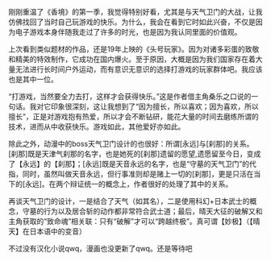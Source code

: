刚刚重温了《香境》的第一季，我觉得特别好看，尤其是与天气卫门的大战，让我仿佛找回了当时自己玩游戏的快乐。为什么，我会在看到它时如此兴奋，不仅是因为电子游戏本身伴随我走过了许多的时光，也是因为我认同里面的价值观。

上次看到类似题材的作品，还是19年上映的《头号玩家》。因为对诸多彩蛋的致敬和精美的特效制作，它成功在国内爆火。至于原因，大概是因为我们国家存在着大量无法进行长时间户外运动，而有意识无意识的选择打游戏的玩家群体吧。我应该也是其中一位。

“打游戏，当然要全力去打，这样才会获得快乐。”这是作者借主角桑乐之口说的一句话。我对它印象很深刻，这让我想到了“因为擅长，所以喜欢；因为喜欢，所以擅长”，正是对游戏抱有热爱，所以才会不断钻研，能花大量的时间去磨练所谓的技术，进而从中收获快乐。游戏如此，其他爱好亦如此。

除此之外，动漫中的boss天气卫门设计的也很好：所谓[永远]与[刹那]的关系。[刹那]既是天津气刹那的名字，也是她死的[刹那]遗留的愿望,遗愿留至今日，变成了【永远】的【刹那】；[永远]既是天音永远的名字，也是“守墓的天气卫门”的代指，同时，虽然叫做天音永远，但行事准则却是赌上一切的[刹那]，更是只活在当下的[永远]。在两个辩证统一的概念上，作者很好的处理了其中的关系。

再谈天气卫门的设计，一是结合了天气（如其名），二是使用科幻+日本武士的概念，守墓的行为以及居合斩的动作都非常符合武士道；最后，晴天大征的破解又和主角获取的“致命魂”相关联：只有“破解”才可以“跨越终极”。真可谓【妙极】（【晴天】在日本语中的变音）

不过没有汉化小说qwq，漫画也没更新了qwq。还是等待吧